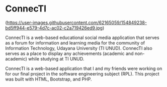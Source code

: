 # ConnecTI
(https://user-images.githubusercontent.com/62165059/154849238-bd5ff944-e579-4d7c-ac02-c2a719426ed9.jpg)

ConnecTI is a web-based educational social media application that serves as a forum for information and learning media for the community of Information Technology, Udayana University (TI UNUD). ConnecTI also serves as a place to display any achievements (academic and non-academic) while studying at TI UNUD. 

ConnecTI is a web-based application that I and my friends were working on for our final project in the software engineering subject (RPL). This project was built with HTML, Bootstrap, and PHP.
